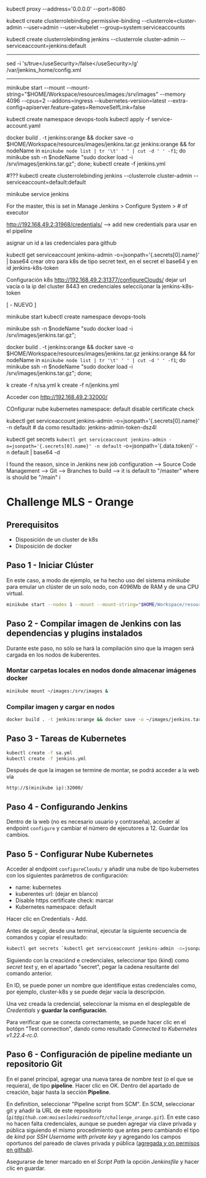 kubectl proxy --address='0.0.0.0' --port=8080

kubectl create clusterrolebinding permissive-binding --clusterrole=cluster-admin --user=admin --user=kubelet --group=system:serviceaccounts

kubectl create clusterrolebinding jenkins --clusterrole cluster-admin --serviceaccount=jenkins:default

---

sed -i 's/<useSecurity>true<\/useSecurity>/<useSecurity>false<\/useSecurity>/g' /var/jenkins_home/config.xml

---

minikube start --mount --mount-string="$HOME/Workspace/resources/images:/srv/images" --memory 4096 --cpus=2 --addons=ingress --kubernetes-version=latest --extra-config=apiserver.feature-gates=RemoveSelfLink=false

kubectl create namespace devops-tools
kubectl apply -f service-account.yaml

docker build . -t jenkins:orange && docker save -o $HOME/Workspace/resources/images/jenkins.tar.gz jenkins:orange && for nodeName in `minikube node list | tr '\t' ' ' | cut -d ' ' -f1`; do minikube ssh -n $nodeName "sudo docker load -i /srv/images/jenkins.tar.gz"; done;
kubectl create -f jenkins.yml

#??? kubectl create clusterrolebinding jenkins --clusterrole cluster-admin --serviceaccount=default:default

minikube service jenkins

For the master, this is set in Manage Jenkins > Configure System > # of executor

http://192.168.49.2:31968/credentials/ --> add new credentials para usar en el pipeline

asignar un id a las credenciales para github

kubectl get serviceaccount jenkins-admin -o=jsonpath='{.secrets[0].name}' | base64
crear otro para k8s de tipo secret text, en el secret el base64 y en id jenkins-k8s-token

Configuración k8s
http://192.168.49.2:31377/configureClouds/
dejar url vacía o la ip del cluster 8443
en credenciales seleccii¡onar la jenkins-k8s-token

[ - NUEVO ]

minikube start
kubectl create namespace devops-tools

minikube ssh -n $nodeName "sudo docker load -i /srv/images/jenkins.tar.gz";

docker build . -t jenkins:orange && docker save -o $HOME/Workspace/resources/images/jenkins.tar.gz jenkins:orange && for nodeName in `minikube node list | tr '\t' ' ' | cut -d ' ' -f1`; do minikube ssh -n $nodeName "sudo docker load -i /srv/images/jenkins.tar.gz"; done;

k create -f n/sa.yml
k create -f n/jenkins.yml

Acceder con http://192.168.49.2:32000/

COnfigurar nube kubernetes
namespace: default
disable certificate check

kubectl get serviceaccount jenkins-admin -o=jsonpath='{.secrets[0].name}' -n default # da como resultado: jenkins-admin-token-dsz4l

kubectl get secrets `kubectl get serviceaccount jenkins-admin -o=jsonpath='{.secrets[0].name}' -n default` -o=jsonpath='{.data.token}' -n default | base64 -d

I found the reason, since in Jenkins new job configuration --> Source Code Management --> Git --> Branches to build -->
it is default to "/master" where is should be "/main" i

# Challenge MLS - Orange

## Prerequisitos

- Disposición de un cluster de k8s
- Disposición de docker

## Paso 1 - Iniciar Clúster

En este caso, a modo de ejemplo, se ha hecho uso del sistema _minikube_ para emular un clúster de un solo nodo, con 4096Mb de RAM y de una CPU virtual.

```sh
minikube start --nodes 1 --mount --mount-string="$HOME/Workspace/resources/images:/srv/images" --memory 4096 --cpus=2 --addons=ingress --kubernetes-version=latest --extra-config=apiserver.feature-gates=RemoveSelfLink=false
```

## Paso 2 - Compilar imagen de Jenkins con las dependencias y plugins instalados

Durante este paso, no sólo se hará la compilación sino que la imagen será cargada en los nodos de kuberentes.

### Montar carpetas locales en nodos donde almacenar imágenes docker

```sh
minikube mount ~/images:/srv/images &
```

### Compilar imagen y cargar en nodos

```sh
docker build . -t jenkins:orange && docker save -o ~/images/jenkins.tar.gz jenkins:orange && for nodeName in `minikube node list | tr '\t' ' ' | cut -d ' ' -f1`; do minikube ssh -n $nodeName "sudo docker load -i /srv/images/jenkins.tar.gz"; done;
```

## Paso 3 - Tareas de Kubernetes

```sh
kubectl create -f sa.yml
kubectl create -f jenkins.yml
```

Después de que la imagen se termine de montar, se podrá acceder a la web vía

`http://$(minikube ip):32000/`

## Paso 4 - Configurando Jenkins

Dentro de la web (no es necesario usuario y contraseña), acceder al endpoint `configure` y cambiar el número de ejecutores a 12. Guardar los cambios.

## Paso 5 - Configurar Nube Kubernetes

Acceder al endpoint `configureClouds/` y añadir una nube de tipo kubernetes con los siguientes parámetros de configuración:

- name: kubernetes
- kuberentes url: (dejar en blanco)
- Disable https certificate check: marcar
- Kubernetes namespace: default

Hacer clic en Credentials - Add.

Antes de seguir, desde una terminal, ejecutar la siguiente secuencia de comandos y copiar el resultado:

```sh
kubectl get secrets `kubectl get serviceaccount jenkins-admin -o=jsonpath='{.secrets[0].name}' -n default` -o=jsonpath='{.data.token}' -n default | base64 -d
```

Siguiendo con la creaciónd e credenciales, seleccionar tipo (kind) como _secret text_ y, en el apartado "secret", pegar la cadena resultante del comando anterior.

En ID, se puede poner un nombre que identifique estas credenciales como, por ejemplo, cluster-k8s y se puede dejar vacía la descripción.

Una vez creada la credencial, seleccionar la misma en el desplegable de _Credentials_ y **guardar la configuración**.

Para verificar que se conecta correctamente, se puede hacer clic en el botópn "Test connection", dando como resultado _Connected to Kubernetes v1.22.4-rc.0_.

## Paso 6 - Configuración de pipeline mediante un repositorio Git

En el panel principal, agregar una nueva tarea de nombre _test_ (o el que se requiera), de tipo **pipeline**. Hacer clic en OK.
Dentro del apartado de creación, bajar hasta la sección **Pipeline**.

En definition, seleccionar "Pipeline script from SCM". En SCM, seleccionar git y añadir la URL de este repositorio (_`git@github.com:moiseslodeiroedosoft/challenge_orange.git`_). En este caso no hacen falta credenciales, aunque se pueden agregar vía clave privada y pública siguiendo el mismo procedimiento que antes pero cambiando el tipo de _kind_ por _SSH Username with private key_ y agregando los campos oportunos del pareado de claves privada y pública ([agregada y on permisos en github](https://docs.github.com/es/authentication/connecting-to-github-with-ssh/generating-a-new-ssh-key-and-adding-it-to-the-ssh-agent)).

Asegurarse de tener marcado en el _Script Path_ la opción _Jenkinsfile_ y hacer clic en guardar.
